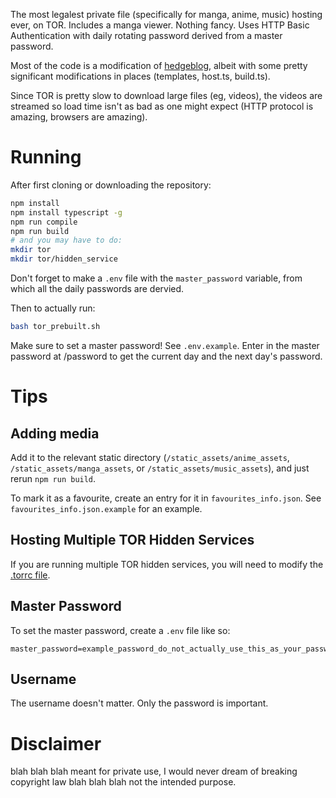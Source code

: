 The most legalest private file (specifically for manga, anime, music) hosting ever, on TOR. Includes a manga viewer. Nothing fancy. Uses HTTP Basic Authentication with daily rotating password derived from a master password.

Most of the code is a modification of [hedgeblog](https://github.com/jetstream0/hedgeblog), albeit with some pretty significant modifications in places (templates, host.ts, build.ts).

Since TOR is pretty slow to download large files (eg, videos), the videos are streamed so load time isn't as bad as one might expect (HTTP protocol is amazing, browsers are amazing).

# Running
After first cloning or downloading the repository:

```bash
npm install
npm install typescript -g
npm run compile
npm run build
# and you may have to do:
mkdir tor
mkdir tor/hidden_service
```

Don't forget to make a `.env` file with the `master_password` variable, from which all the daily passwords are dervied.

Then to actually run:

```bash
bash tor_prebuilt.sh
```

Make sure to set a master password! See `.env.example`. Enter in the master password at /password to get the current day and the next day's password.

# Tips

## Adding media
Add it to the relevant static directory (`/static_assets/anime_assets`, `/static_assets/manga_assets`, or `/static_assets/music_assets`), and just rerun `npm run build`.

To mark it as a favourite, create an entry for it in `favourites_info.json`. See `favourites_info.json.example` for an example.

## Hosting Multiple TOR Hidden Services
If you are running multiple TOR hidden services, you will need to modify the [.torrc file](https://stackoverflow.com/questions/14321214/how-to-run-multiple-tor-processes-at-once-with-different-exit-ips#18895491).

## Master Password
To set the master password, create a `.env` file like so:

```
master_password=example_password_do_not_actually_use_this_as_your_password_obviously
```

## Username
The username doesn't matter. Only the password is important.

# Disclaimer
blah blah blah meant for private use, I would never dream of breaking copyright law blah blah blah not the intended purpose.
